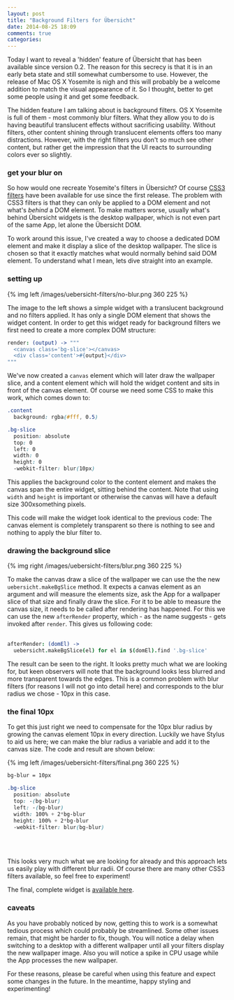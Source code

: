 ```yaml
---
layout: post
title: "Background Filters for Übersicht"
date: 2014-08-25 18:09
comments: true
categories:
---
```


Today I want to reveal a 'hidden' feature of Übersicht that has been available since version 0.2. The reason for this secrecy is that it is in an early beta state and still somewhat cumbersome to use. However, the release of Mac OS X Yosemite is nigh and this will probably be a welcome addition to match the visual appearance of it. So I thought, better to get some people using it and get some feedback.

The hidden feature I am talking about is background filters. OS X Yosemite is full of them - most commonly blur filters. What they allow you to do is having beautiful translucent effects without sacrificing usability. Without filters, other content shining through translucent elements offers too many distractions. However, with the right filters you don't so much see other content, but rather get the impression that the UI reacts to surrounding colors ever so slightly.

### get your blur on

So how would one recreate Yosemite's filters in Übersicht? Of course [CSS3 filters](https://developer.mozilla.org/en-US/docs/Web/CSS/filter) have been available for use since the first release. The problem with CSS3 filters is that they can only be applied to a DOM element and not what's *behind* a DOM element. To make matters worse, usually what's behind Übersicht widgets is the desktop wallpaper, which is not even part of the same App, let alone the Übersicht DOM.

To work around this issue, I've created a way to choose a dedicated DOM element and make it display a slice of the desktop wallpaper. The slice is chosen so that it exactly matches what would normally behind said DOM element. To understand what I mean, lets dive straight into an example.

### setting up


{% img left /images/uebersicht-filters/no-blur.png 360 225 %}

The image to the left shows a simple widget with a translucent background and no filters applied. It has only a single DOM element that shows the widget content.
In order to get this widget ready for background filters we first need to create a more complex DOM structure:

``` coffeescript
render: (output) -> """
  <canvas class='bg-slice'></canvas>
  <div class='content'>#{output}</div>
"""
```

We've now created a `canvas` element which will later draw the wallpaper slice, and a content element which will hold the widget content and sits in front of the canvas element. Of course we need some CSS to make this work, which comes down to:

``` css
.content
  background: rgba(#fff, 0.5)

.bg-slice
  position: absolute
  top: 0
  left: 0
  width: 0
  height: 0
  -webkit-filter: blur(10px)
```

This applies the background color to the content element and makes the canvas span the entire widget, sitting behind the content. Note that using `width` and `height` is important or otherwise the canvas will have a default size 300xsomething pixels.

This code will make the widget look identical to the previous code: The canvas element is completely transparent so there is nothing to see and nothing to apply the blur filter to.

### drawing the background slice

{% img right /images/uebersicht-filters/blur.png 360 225 %}

To make the canvas draw a slice of the wallpaper we can use the the new `uebersicht.makeBgSlice` method. It expects a canvas element as an argument and will measure the elements size, ask the App for a wallpaper slice of that size and finally draw the slice. For it to be able to measure the canvas size, it needs to be called after rendering has happened. For this we can use the new `afterRender` property, which - as the name suggests - gets invoked after `render`. This gives us following code:
<br/>
<br/>

``` coffeescript
afterRender: (domEl) ->
  uebersicht.makeBgSlice(el) for el in $(domEl).find '.bg-slice'
```

The result can be seen to the right. It looks pretty much what we are looking for, but keen observers will note that the background looks less blurred and more transparent towards the edges. This is a common problem with blur filters (for reasons I will not go into detail here) and corresponds to the blur radius we chose - 10px in this case.

### the final 10px

To get this just right we need to compensate for the 10px blur radius by growing the canvas element
10px in every direction. Luckily we have Stylus to aid us here; we can make the blur radius a variable and add it to the canvas size. The code and result are shown below:


{% img left /images/uebersicht-filters/final.png 360 225 %}


``` css
bg-blur = 10px

.bg-slice
  position: absolute
  top: -(bg-blur)
  left: -(bg-blur)
  width: 100% + 2*bg-blur
  height: 100% + 2*bg-blur
  -webkit-filter: blur(bg-blur)
```

<br/>
<br/>

This looks very much what we are looking for already and this approach lets us easily play with different blur radii. Of course there are many other CSS3 filters available, so feel free to experiment!

The final, complete widget is [available here](https://gist.github.com/felixhageloh/4c54a2a69b5a08b9f644).


### caveats

As you have probably noticed by now, getting this to work is a somewhat tedious process which could probably be streamlined. Some other issues remain, that might be harder to fix, though. You will notice a delay when switching to a desktop with a different wallpaper until all your filters display the new wallpaper image. Also you will notice a spike in CPU usage while the App processes the new wallpaper.

For these reasons, please be careful when using this feature and expect some changes in the future. In the meantime, happy styling and experimenting!
